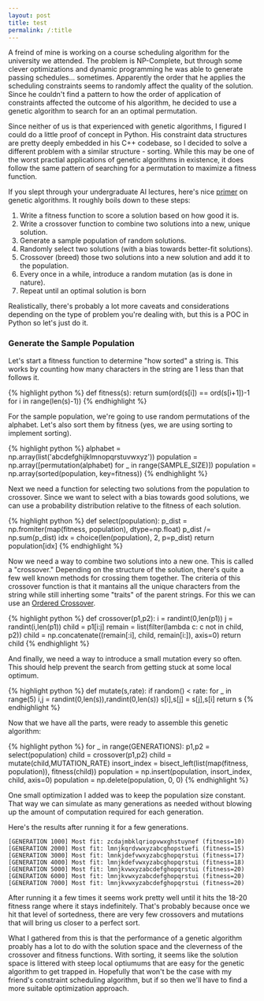 ```yaml
---
layout: post
title: test
permalink: /:title
---
```


A freind of mine is working on a course scheduling algorithm for the university
we attended. The problem is NP-Complete, but through some clever optimizations
and dynamic programming he was able to generate passing schedules... sometimes.
Apparently the order that he applies the scheduling constraints seems to randomly
affect the quality of the solution. Since he couldn't find a pattern to how
the order of application of constraints affected the outcome of his algorithm,
he decided to use a genetic algorithm to search for an an optimal permutation.

Since neither of us is that experienced with genetic algorithms, I figured I could
do a little proof of concept in Python. His constraint data structures are
pretty deeply embedded in his C++ codebase, so I decided to solve a different 
problem with a similar structure - sorting. While this may be one of the worst
practial applications of genetic algorithms in existence, it does follow the
same pattern of searching for a permutation to maximize a fitness function.

If you slept through your undergraduate AI lectures, here's nice [primer](http://www.ai-junkie.com/ga/intro/gat1.html)
on genetic algorithms. It roughly boils down to these steps:

1. Write a fitness function to score a solution based on how good it is.
2. Write a crossover function to combine two solutions into a new, unique solution.
3. Generate a sample population of random solutions.
4. Randomly select two solutions (with a bias towards better-fit solutions).
5. Crossover (breed) those two solutions into a new solution and add it to the population.
6. Every once in a while, introduce a random mutation (as is done in nature). 
7. Repeat until an optimal solution is born

Realistically, there's probably a lot more caveats and considerations depending on 
the type of problem you're dealing with, but this is a POC in Python so let's just
do it.

### Generate the Sample Population

Let's start a fitness function to determine "how sorted" a string is.
This works by counting how many characters in the string are 1 less than
that follows it. 

{% highlight python %}
def fitness(s):
    return sum(ord(s[i]) == ord(s[i+1])-1 for i in range(len(s)-1))
{% endhighlight %}

For the sample population, we're going to use random permutations of the alphabet.
Let's also sort them by fitness (yes, we are using sorting to implement sorting). 

{% highlight python %}
alphabet = np.array(list('abcdefghijklmnopqrstuvwxyz'))
population = np.array([permutation(alphabet) for _ in range(SAMPLE_SIZE)])
population = np.array(sorted(population, key=fitness))
{% endhighlight %}

Next we need a function for selecting two solutions from the population
to crossover. Since we want to select with a bias towards good solutions,
we can use a probability distribution relative to the fitness of each solution.

{% highlight python %}
def select(population):
    p_dist = np.fromiter(map(fitness, population), dtype=np.float)
    p_dist /= np.sum(p_dist)
    idx = choice(len(population), 2, p=p_dist)
    return population[idx]
{% endhighlight %}

Now we need a way to combine two solutions into a new one. This is called
a "crossover." Depending on the structure of the solution, there's quite a
few well known methods for crossing them together. The criteria of this
crossover function is that it mantains all the unique characters from 
the string while still inherting some "traits" of the parent strings.
For this we can use an [Ordered Crossover](https://stackoverflow.com/a/26521576/2945912).

{% highlight python %}
def crossover(p1,p2):
    i = randint(0,len(p1))
    j = randint(i,len(p1))
    child = p1[i:j]
    remain = list(filter(lambda c: c not in child, p2))
    child = np.concatenate((remain[:i], child, remain[i:]), axis=0)
    return child
{% endhighlight %}

And finally, we need a way to introduce a small mutation every so often.
This should help prevent the search from getting stuck at some local
optimum. 

{% highlight python %}
def mutate(s,rate):
    if random() < rate:
        for _ in range(5)
          i,j = randint(0,len(s)),randint(0,len(s))
          s[i],s[j] = s[j],s[i]
    return s
{% endhighlight %}

Now that we have all the parts, were ready to assemble this genetic algorithm:

{% highlight python %}
for _ in range(GENERATIONS):
    p1,p2 = select(population)
    child = crossover(p1,p2)
    child = mutate(child,MUTATION_RATE)
    insort_index = bisect_left(list(map(fitness, population)), fitness(child))
    population = np.insert(population, insort_index, child, axis=0)
    population = np.delete(population, 0, 0)
{% endhighlight %}

One small optimization I added was to keep the population size constant. That way
we can simulate as many generations as needed without blowing up the amount of
computation required for each generation. 

Here's the results after running it for a few generations.

```
[GENERATION 1000] Most fit: zcdajmbklqriopvwxghstuynef (fitness=10)
[GENERATION 2000] Most fit: lmnjkqrdvwxyzabcghopstuefi (fitness=15)
[GENERATION 3000] Most fit: lmnkjdefvwxyzabcghopqrstui (fitness=17)
[GENERATION 4000] Most fit: lmnjkdefvwxyzabcghopqrstui (fitness=18)
[GENERATION 5000] Most fit: lmnjkvwxyzabcdefghopqrstui (fitness=20)
[GENERATION 6000] Most fit: lmnjkvwxyzabcdefghopqrstui (fitness=20)
[GENERATION 7000] Most fit: lmnjkvwxyzabcdefghopqrstui (fitness=20)
```

After running it a few times it seems work pretty well until it hits the 18-20
fitness range where it stays indefinitely. That's probably because once we
hit that level of sortedness, there are very few crossovers and mutations
that will bring us closer to a perfect sort.

What I gathered from this is that the performance of a genetic algorithm
proably has a lot to do with the solution space and the cleverness of
the crossover and fitness functions. With sorting, it seems like the 
solution space is littered with steep local optiumums that are easy
for the genetic algorithm to get trapped in. Hopefully that won't be
the case with my friend's constraint scheduling algorithm, but if so
then we'll have to find a more suitable optimization approach.



